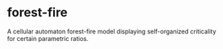 # forest-fire
A cellular automaton forest-fire model displaying self-organized criticality for certain parametric ratios.
